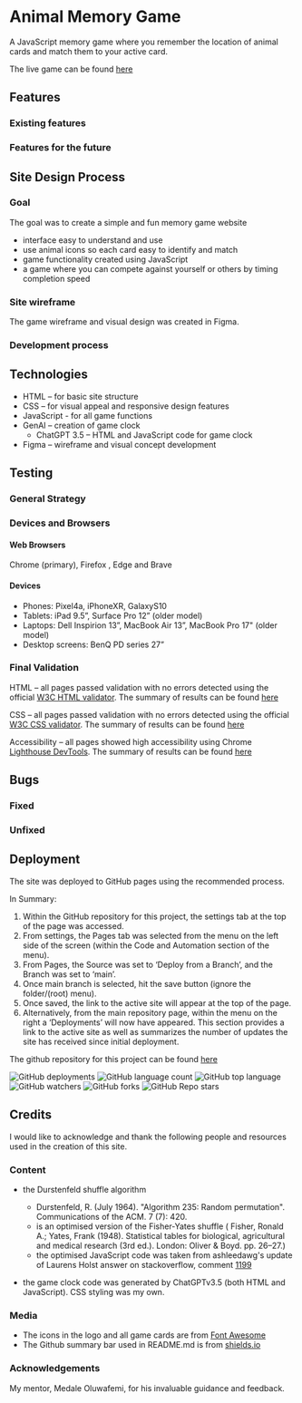 # Animal Memory Game

A JavaScript memory game where you remember the location of animal cards and match them to your active card.

The live game can be found [here](https://annytomica.github.io/memory_game/)

## Features
### Existing features

### Features for the future

## Site Design Process
### Goal
The goal was to create a simple and fun memory game website
- interface easy to understand and use
- use animal icons so each card easy to identify and match
- game functionality created using JavaScript
- a game where you can compete against yourself or others by timing completion speed

### Site wireframe
The game wireframe and visual design was created in Figma.

### Development process

## Technologies
- HTML – for basic site structure
- CSS – for visual appeal and responsive design features
- JavaScript - for all game functions
- GenAI – creation of game clock
    - ChatGPT 3.5 – HTML and JavaScript code for game clock
- Figma – wireframe and visual concept development


## Testing
### General Strategy
### Devices and Browsers
#### Web Browsers
Chrome (primary), Firefox , Edge and Brave

#### Devices
- Phones: Pixel4a, iPhoneXR, GalaxyS10
- Tablets: iPad 9.5”, Surface Pro 12” (older model)
- Laptops: Dell Inspirion 13”, MacBook Air 13”, MacBook Pro 17" (older model)
- Desktop screens: BenQ PD series 27”

### Final Validation
HTML – all pages passed validation with no errors detected using the official [W3C HTML validator](https://validator.w3.org/). The summary of results can be found [here](assets/readme/html-validation.png)

CSS – all pages passed validation with no errors detected using the official [W3C CSS validator](https://jigsaw.w3.org/css-validator/). The summary of results can be found [here](assets/readme/css-valdation.png)

Accessibility – all pages showed high accessibility using Chrome [Lighthouse DevTools](https://developer.chrome.com/docs/lighthouse/). The summary of results can be found [here](assets/readme/Lighthouse-validation.png)

## Bugs
### Fixed
### Unfixed

## Deployment
The site was deployed to GitHub pages using the recommended process.

In Summary:
1.	Within the GitHub repository for this project, the settings tab at the top of the page was accessed.
2.	From settings, the Pages tab was selected from the menu on the left side of the screen (within the Code and Automation section of the menu).
3.	From Pages, the Source was set to ‘Deploy from a Branch’, and the Branch was set to ‘main’.
4.	Once main branch is selected, hit the save button (ignore the folder/(root) menu).
5.	Once saved, the link to the active site will appear at the top of the page.
6.	Alternatively, from the main repository page, within the menu on the right a ‘Deployments’ will now have appeared. This section provides a link to the active site as well as summarizes the number of updates the site has received since initial deployment.

The github repository for this project can be found [here](https://github.com/Annytomica/memory_game/)

![GitHub deployments](https://img.shields.io/github/deployments/Annytomica/memory_game/github-pages)
![GitHub language count](https://img.shields.io/github/languages/count/Annytomica/memory_game)
![GitHub top language](https://img.shields.io/github/languages/top/Annytomica/memory_game?color=yellow)
![GitHub watchers](https://img.shields.io/github/watchers/Annytomica/memory_game)
![GitHub forks](https://img.shields.io/github/forks/Annytomica/memory_game?style=social)
![GitHub Repo stars](https://img.shields.io/github/stars/Annytomica/memory_game?style=social)

## Credits
I would like to acknowledge and thank the following people and resources used in the creation of this site.
### Content
-	the Durstenfeld shuffle algorithm
    - Durstenfeld, R. (July 1964). "Algorithm 235: Random permutation". Communications of the ACM. 7 (7): 420.
    - is an optimised version of the Fisher-Yates shuffle ( Fisher, Ronald A.; Yates, Frank (1948). Statistical tables for biological, agricultural and medical research (3rd ed.). London: Oliver & Boyd. pp. 26–27.)
    - the optimised JavaScript code was taken from ashleedawg's update of Laurens Holst answer on stackoverflow, comment [1199](https://stackoverflow.com/questions/2450954/how-to-randomize-shuffle-a-javascript-array)

- the game clock code was generated by ChatGPTv3.5 (both HTML and JavaScript). CSS styling was my own.

### Media
-	The icons in the logo and all game cards are from [Font Awesome](https://fontawesome.com/)
-	The Github summary bar used in README.md is from [shields.io](https://shields.io/badges/)

### Acknowledgements

My mentor, Medale Oluwafemi, for his invaluable guidance and feedback.
